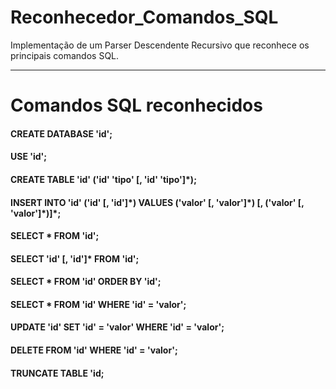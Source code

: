 # Reconhecedor_Comandos_SQL
Implementação de um Parser Descendente Recursivo que reconhece os principais comandos SQL.
<hr>
<h1>Comandos SQL reconhecidos</h1>
<h4>CREATE DATABASE 'id';</h4>
<h4>USE 'id';</h4>
<h4>CREATE TABLE 'id' ('id' 'tipo' [, 'id' 'tipo']*);</h4>
<h4>INSERT INTO 'id' ('id' [, 'id']*) VALUES ('valor' [, 'valor']*) [, ('valor' [, 'valor']*)]*;</h4>
<h4>SELECT * FROM 'id';</h4>
<h4>SELECT 'id' [, 'id']* FROM 'id';</h4>
<h4>SELECT * FROM 'id' ORDER BY 'id';</h4>
<h4>SELECT * FROM 'id' WHERE 'id' = 'valor';</h4>
<h4>UPDATE 'id' SET 'id' = 'valor' WHERE 'id' = 'valor';</h4>
<h4>DELETE FROM 'id' WHERE 'id' = 'valor';</h4>
<h4>TRUNCATE TABLE 'id;</h4>
